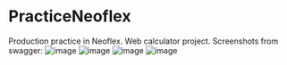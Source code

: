 # PracticeNeoflex
Production practice in Neoflex.
Web calculator project.
Screenshots from swagger:
![image](https://github.com/NiPoltapova/PracticeNeoflex/assets/120168189/f329e4f7-a7d6-47f4-882c-e563601ebf0a)
![image](https://github.com/NiPoltapova/PracticeNeoflex/assets/120168189/eddebedf-15ee-478c-9ad3-84377b052619)
![image](https://github.com/NiPoltapova/PracticeNeoflex/assets/120168189/ff999a88-19ed-4cdc-8b83-2f602b16d771)
![image](https://github.com/NiPoltapova/PracticeNeoflex/assets/120168189/957677bc-d19a-4cf9-aabd-8741c670b77a)
